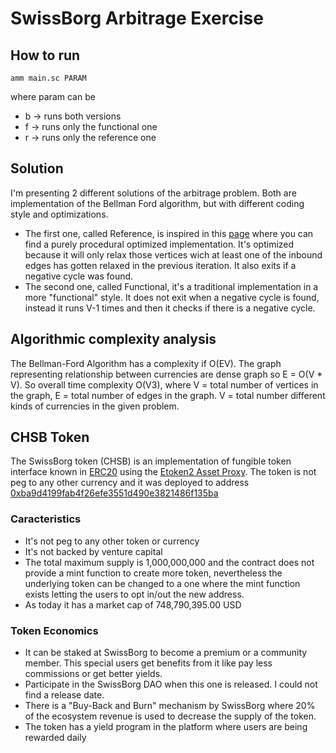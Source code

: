 
# SwissBorg Arbitrage Exercise

## How to run

`amm main.sc PARAM`

where param can be 
- b -> runs both versions
- f -> runs only the functional one
- r -> runs only the reference one

## Solution

I'm presenting 2 different solutions of the arbitrage problem. Both are implementation of the Bellman Ford algorithm, but with different coding style and optimizations.

- The first one, called Reference, is inspired in this [page](https://www.thealgorists.com/Algo/ShortestPaths/Arbitrage) where you can find a purely procedural optimized implementation. It's optimized because it will only relax those vertices wich at least one of the inbound edges has gotten relaxed in the previous iteration. It also exits if a negative cycle was found.
- The second one, called Functional, it's a traditional implementation in a more "functional" style. It does not exit when a negative cycle is found, instead it runs V-1 times and then it checks if there is a negative cycle.


## Algorithmic complexity analysis

The Bellman-Ford Algorithm has a complexity if O(EV). 
The graph representing relationship between currencies are dense graph so E = O(V * V). So overall time complexity O(V3), where V = total number of vertices in the graph, E = total number of edges in the graph. V = total number different kinds of currencies in the given problem.

## CHSB Token

The SwissBorg token (CHSB) is an implementation of fungible token interface known in [ERC20](https://eips.ethereum.org/EIPS/eip-20) using the [Etoken2 Asset Proxy](https://github.com/Ambisafe/etoken2/blob/master/contracts/AssetProxy.sol). The token is not peg to any other currency and it was deployed to address [0xba9d4199fab4f26efe3551d490e3821486f135ba](https://etherscan.io/token/0xba9d4199fab4f26efe3551d490e3821486f135ba#readContract)

### Caracteristics

- It's not peg to any other token or currency
- It's not backed by venture capital
- The total maximum supply is 1,000,000,000 and the contract does not provide a mint function to create more token, nevertheless the underlying token can be changed to a one where the mint function exists letting the users to opt in/out the new address.
- As today it has a market cap of 748,790,395.00 USD

### Token Economics

- It can be staked at SwissBorg to become a premium or a community member. This special users get benefits from it like pay less commissions or get better yields. 
- Participate in the SwissBorg DAO when this one is released. I could not find a release date.
- There is a "Buy-Back and Burn" mechanism by SwissBorg where 20% of the ecosystem revenue is used to decrease the supply of the token.
- The token has a yield program in the platform where users are being rewarded daily
